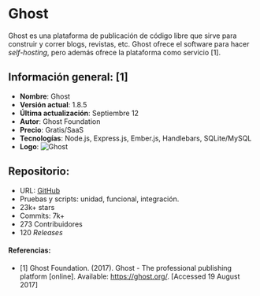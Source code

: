 # Ghost

Ghost es una plataforma de publicación de código libre que sirve para construir y correr blogs, revistas, etc. Ghost ofrece el software para hacer *self-hosting*, pero además ofrece la plataforma como servicio [1].

## Información general: [1]
- **Nombre**: Ghost
- **Versión actual**: 1.8.5
- **Última actualización**: Septiembre 12
- **Autor**: Ghost Foundation
- **Precio**: Gratis/SaaS
- **Tecnologías**: Node.js, Express.js, Ember.js, Handlebars, SQLite/MySQL
- **Logo**: ![Ghost](https://ghost.org/logo.svg)

## Repositorio:
- URL: [GitHub](https://github.com/TryGhost/Ghost/)
- Pruebas y scripts: unidad, funcional, integración.
- 23k+ stars
- Commits: 7k+
- 273 Contribuidores
- 120 *Releases*

#### Referencias:
- [1] Ghost Foundation. (2017). Ghost - The professional publishing platform [online]. Available: https://ghost.org/. [Accessed 19 August 2017]
